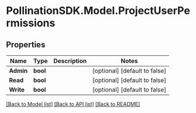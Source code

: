 
# PollinationSDK.Model.ProjectUserPermissions

## Properties

Name | Type | Description | Notes
------------ | ------------- | ------------- | -------------
**Admin** | **bool** |  | [optional] [default to false]
**Read** | **bool** |  | [optional] [default to false]
**Write** | **bool** |  | [optional] [default to false]

[[Back to Model list]](../README.md#documentation-for-models)
[[Back to API list]](../README.md#documentation-for-api-endpoints)
[[Back to README]](../README.md)

